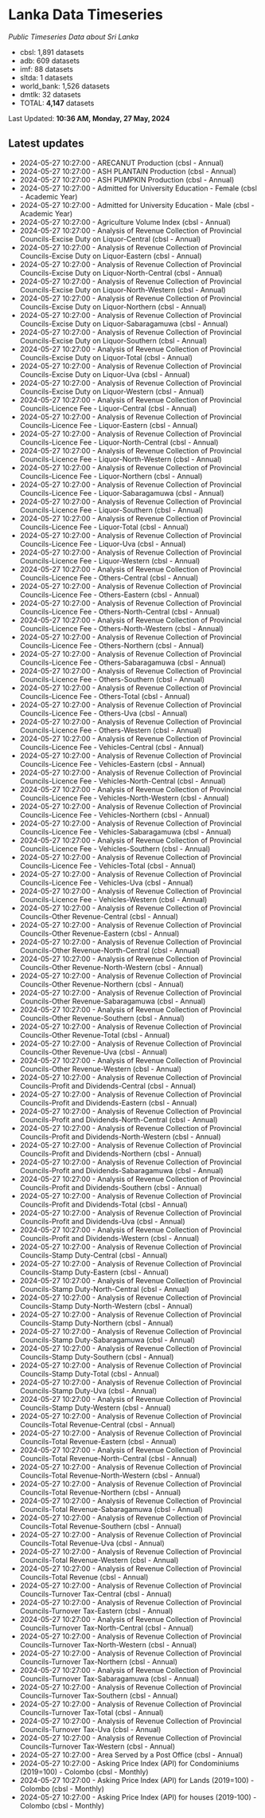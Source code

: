 # Lanka Data Timeseries
*Public Timeseries Data about Sri Lanka*

* cbsl: 1,891 datasets
* adb: 609 datasets
* imf: 88 datasets
* sltda: 1 datasets
* world_bank: 1,526 datasets
* dmtlk: 32 datasets
* TOTAL: **4,147** datasets

Last Updated: **10:36 AM, Monday, 27 May, 2024**

## Latest updates

* 2024-05-27 10:27:00 - ARECANUT Production (cbsl - Annual)
* 2024-05-27 10:27:00 - ASH PLANTAIN Production (cbsl - Annual)
* 2024-05-27 10:27:00 - ASH PUMPKIN Production (cbsl - Annual)
* 2024-05-27 10:27:00 - Admitted for University Education - Female (cbsl - Academic Year)
* 2024-05-27 10:27:00 - Admitted for University Education - Male (cbsl - Academic Year)
* 2024-05-27 10:27:00 - Agriculture Volume Index (cbsl - Annual)
* 2024-05-27 10:27:00 - Analysis of Revenue Collection of Provincial Councils-Excise Duty on Liquor-Central (cbsl - Annual)
* 2024-05-27 10:27:00 - Analysis of Revenue Collection of Provincial Councils-Excise Duty on Liquor-Eastern (cbsl - Annual)
* 2024-05-27 10:27:00 - Analysis of Revenue Collection of Provincial Councils-Excise Duty on Liquor-North-Central (cbsl - Annual)
* 2024-05-27 10:27:00 - Analysis of Revenue Collection of Provincial Councils-Excise Duty on Liquor-North-Western (cbsl - Annual)
* 2024-05-27 10:27:00 - Analysis of Revenue Collection of Provincial Councils-Excise Duty on Liquor-Northern (cbsl - Annual)
* 2024-05-27 10:27:00 - Analysis of Revenue Collection of Provincial Councils-Excise Duty on Liquor-Sabaragamuwa (cbsl - Annual)
* 2024-05-27 10:27:00 - Analysis of Revenue Collection of Provincial Councils-Excise Duty on Liquor-Southern (cbsl - Annual)
* 2024-05-27 10:27:00 - Analysis of Revenue Collection of Provincial Councils-Excise Duty on Liquor-Total (cbsl - Annual)
* 2024-05-27 10:27:00 - Analysis of Revenue Collection of Provincial Councils-Excise Duty on Liquor-Uva (cbsl - Annual)
* 2024-05-27 10:27:00 - Analysis of Revenue Collection of Provincial Councils-Excise Duty on Liquor-Western (cbsl - Annual)
* 2024-05-27 10:27:00 - Analysis of Revenue Collection of Provincial Councils-Licence Fee - Liquor-Central (cbsl - Annual)
* 2024-05-27 10:27:00 - Analysis of Revenue Collection of Provincial Councils-Licence Fee - Liquor-Eastern (cbsl - Annual)
* 2024-05-27 10:27:00 - Analysis of Revenue Collection of Provincial Councils-Licence Fee - Liquor-North-Central (cbsl - Annual)
* 2024-05-27 10:27:00 - Analysis of Revenue Collection of Provincial Councils-Licence Fee - Liquor-North-Western (cbsl - Annual)
* 2024-05-27 10:27:00 - Analysis of Revenue Collection of Provincial Councils-Licence Fee - Liquor-Northern (cbsl - Annual)
* 2024-05-27 10:27:00 - Analysis of Revenue Collection of Provincial Councils-Licence Fee - Liquor-Sabaragamuwa (cbsl - Annual)
* 2024-05-27 10:27:00 - Analysis of Revenue Collection of Provincial Councils-Licence Fee - Liquor-Southern (cbsl - Annual)
* 2024-05-27 10:27:00 - Analysis of Revenue Collection of Provincial Councils-Licence Fee - Liquor-Total (cbsl - Annual)
* 2024-05-27 10:27:00 - Analysis of Revenue Collection of Provincial Councils-Licence Fee - Liquor-Uva (cbsl - Annual)
* 2024-05-27 10:27:00 - Analysis of Revenue Collection of Provincial Councils-Licence Fee - Liquor-Western (cbsl - Annual)
* 2024-05-27 10:27:00 - Analysis of Revenue Collection of Provincial Councils-Licence Fee - Others-Central (cbsl - Annual)
* 2024-05-27 10:27:00 - Analysis of Revenue Collection of Provincial Councils-Licence Fee - Others-Eastern (cbsl - Annual)
* 2024-05-27 10:27:00 - Analysis of Revenue Collection of Provincial Councils-Licence Fee - Others-North-Central (cbsl - Annual)
* 2024-05-27 10:27:00 - Analysis of Revenue Collection of Provincial Councils-Licence Fee - Others-North-Western (cbsl - Annual)
* 2024-05-27 10:27:00 - Analysis of Revenue Collection of Provincial Councils-Licence Fee - Others-Northern (cbsl - Annual)
* 2024-05-27 10:27:00 - Analysis of Revenue Collection of Provincial Councils-Licence Fee - Others-Sabaragamuwa (cbsl - Annual)
* 2024-05-27 10:27:00 - Analysis of Revenue Collection of Provincial Councils-Licence Fee - Others-Southern (cbsl - Annual)
* 2024-05-27 10:27:00 - Analysis of Revenue Collection of Provincial Councils-Licence Fee - Others-Total (cbsl - Annual)
* 2024-05-27 10:27:00 - Analysis of Revenue Collection of Provincial Councils-Licence Fee - Others-Uva (cbsl - Annual)
* 2024-05-27 10:27:00 - Analysis of Revenue Collection of Provincial Councils-Licence Fee - Others-Western (cbsl - Annual)
* 2024-05-27 10:27:00 - Analysis of Revenue Collection of Provincial Councils-Licence Fee - Vehicles-Central (cbsl - Annual)
* 2024-05-27 10:27:00 - Analysis of Revenue Collection of Provincial Councils-Licence Fee - Vehicles-Eastern (cbsl - Annual)
* 2024-05-27 10:27:00 - Analysis of Revenue Collection of Provincial Councils-Licence Fee - Vehicles-North-Central (cbsl - Annual)
* 2024-05-27 10:27:00 - Analysis of Revenue Collection of Provincial Councils-Licence Fee - Vehicles-North-Western (cbsl - Annual)
* 2024-05-27 10:27:00 - Analysis of Revenue Collection of Provincial Councils-Licence Fee - Vehicles-Northern (cbsl - Annual)
* 2024-05-27 10:27:00 - Analysis of Revenue Collection of Provincial Councils-Licence Fee - Vehicles-Sabaragamuwa (cbsl - Annual)
* 2024-05-27 10:27:00 - Analysis of Revenue Collection of Provincial Councils-Licence Fee - Vehicles-Southern (cbsl - Annual)
* 2024-05-27 10:27:00 - Analysis of Revenue Collection of Provincial Councils-Licence Fee - Vehicles-Total (cbsl - Annual)
* 2024-05-27 10:27:00 - Analysis of Revenue Collection of Provincial Councils-Licence Fee - Vehicles-Uva (cbsl - Annual)
* 2024-05-27 10:27:00 - Analysis of Revenue Collection of Provincial Councils-Licence Fee - Vehicles-Western (cbsl - Annual)
* 2024-05-27 10:27:00 - Analysis of Revenue Collection of Provincial Councils-Other Revenue-Central (cbsl - Annual)
* 2024-05-27 10:27:00 - Analysis of Revenue Collection of Provincial Councils-Other Revenue-Eastern (cbsl - Annual)
* 2024-05-27 10:27:00 - Analysis of Revenue Collection of Provincial Councils-Other Revenue-North-Central (cbsl - Annual)
* 2024-05-27 10:27:00 - Analysis of Revenue Collection of Provincial Councils-Other Revenue-North-Western (cbsl - Annual)
* 2024-05-27 10:27:00 - Analysis of Revenue Collection of Provincial Councils-Other Revenue-Northern (cbsl - Annual)
* 2024-05-27 10:27:00 - Analysis of Revenue Collection of Provincial Councils-Other Revenue-Sabaragamuwa (cbsl - Annual)
* 2024-05-27 10:27:00 - Analysis of Revenue Collection of Provincial Councils-Other Revenue-Southern (cbsl - Annual)
* 2024-05-27 10:27:00 - Analysis of Revenue Collection of Provincial Councils-Other Revenue-Total (cbsl - Annual)
* 2024-05-27 10:27:00 - Analysis of Revenue Collection of Provincial Councils-Other Revenue-Uva (cbsl - Annual)
* 2024-05-27 10:27:00 - Analysis of Revenue Collection of Provincial Councils-Other Revenue-Western (cbsl - Annual)
* 2024-05-27 10:27:00 - Analysis of Revenue Collection of Provincial Councils-Profit and Dividends-Central (cbsl - Annual)
* 2024-05-27 10:27:00 - Analysis of Revenue Collection of Provincial Councils-Profit and Dividends-Eastern (cbsl - Annual)
* 2024-05-27 10:27:00 - Analysis of Revenue Collection of Provincial Councils-Profit and Dividends-North-Central (cbsl - Annual)
* 2024-05-27 10:27:00 - Analysis of Revenue Collection of Provincial Councils-Profit and Dividends-North-Western (cbsl - Annual)
* 2024-05-27 10:27:00 - Analysis of Revenue Collection of Provincial Councils-Profit and Dividends-Northern (cbsl - Annual)
* 2024-05-27 10:27:00 - Analysis of Revenue Collection of Provincial Councils-Profit and Dividends-Sabaragamuwa (cbsl - Annual)
* 2024-05-27 10:27:00 - Analysis of Revenue Collection of Provincial Councils-Profit and Dividends-Southern (cbsl - Annual)
* 2024-05-27 10:27:00 - Analysis of Revenue Collection of Provincial Councils-Profit and Dividends-Total (cbsl - Annual)
* 2024-05-27 10:27:00 - Analysis of Revenue Collection of Provincial Councils-Profit and Dividends-Uva (cbsl - Annual)
* 2024-05-27 10:27:00 - Analysis of Revenue Collection of Provincial Councils-Profit and Dividends-Western (cbsl - Annual)
* 2024-05-27 10:27:00 - Analysis of Revenue Collection of Provincial Councils-Stamp Duty-Central (cbsl - Annual)
* 2024-05-27 10:27:00 - Analysis of Revenue Collection of Provincial Councils-Stamp Duty-Eastern (cbsl - Annual)
* 2024-05-27 10:27:00 - Analysis of Revenue Collection of Provincial Councils-Stamp Duty-North-Central (cbsl - Annual)
* 2024-05-27 10:27:00 - Analysis of Revenue Collection of Provincial Councils-Stamp Duty-North-Western (cbsl - Annual)
* 2024-05-27 10:27:00 - Analysis of Revenue Collection of Provincial Councils-Stamp Duty-Northern (cbsl - Annual)
* 2024-05-27 10:27:00 - Analysis of Revenue Collection of Provincial Councils-Stamp Duty-Sabaragamuwa (cbsl - Annual)
* 2024-05-27 10:27:00 - Analysis of Revenue Collection of Provincial Councils-Stamp Duty-Southern (cbsl - Annual)
* 2024-05-27 10:27:00 - Analysis of Revenue Collection of Provincial Councils-Stamp Duty-Total (cbsl - Annual)
* 2024-05-27 10:27:00 - Analysis of Revenue Collection of Provincial Councils-Stamp Duty-Uva (cbsl - Annual)
* 2024-05-27 10:27:00 - Analysis of Revenue Collection of Provincial Councils-Stamp Duty-Western (cbsl - Annual)
* 2024-05-27 10:27:00 - Analysis of Revenue Collection of Provincial Councils-Total Revenue-Central (cbsl - Annual)
* 2024-05-27 10:27:00 - Analysis of Revenue Collection of Provincial Councils-Total Revenue-Eastern (cbsl - Annual)
* 2024-05-27 10:27:00 - Analysis of Revenue Collection of Provincial Councils-Total Revenue-North-Central (cbsl - Annual)
* 2024-05-27 10:27:00 - Analysis of Revenue Collection of Provincial Councils-Total Revenue-North-Western (cbsl - Annual)
* 2024-05-27 10:27:00 - Analysis of Revenue Collection of Provincial Councils-Total Revenue-Northern (cbsl - Annual)
* 2024-05-27 10:27:00 - Analysis of Revenue Collection of Provincial Councils-Total Revenue-Sabaragamuwa (cbsl - Annual)
* 2024-05-27 10:27:00 - Analysis of Revenue Collection of Provincial Councils-Total Revenue-Southern (cbsl - Annual)
* 2024-05-27 10:27:00 - Analysis of Revenue Collection of Provincial Councils-Total Revenue-Uva (cbsl - Annual)
* 2024-05-27 10:27:00 - Analysis of Revenue Collection of Provincial Councils-Total Revenue-Western (cbsl - Annual)
* 2024-05-27 10:27:00 - Analysis of Revenue Collection of Provincial Councils-Total Revenue (cbsl - Annual)
* 2024-05-27 10:27:00 - Analysis of Revenue Collection of Provincial Councils-Turnover Tax-Central (cbsl - Annual)
* 2024-05-27 10:27:00 - Analysis of Revenue Collection of Provincial Councils-Turnover Tax-Eastern (cbsl - Annual)
* 2024-05-27 10:27:00 - Analysis of Revenue Collection of Provincial Councils-Turnover Tax-North-Central (cbsl - Annual)
* 2024-05-27 10:27:00 - Analysis of Revenue Collection of Provincial Councils-Turnover Tax-North-Western (cbsl - Annual)
* 2024-05-27 10:27:00 - Analysis of Revenue Collection of Provincial Councils-Turnover Tax-Northern (cbsl - Annual)
* 2024-05-27 10:27:00 - Analysis of Revenue Collection of Provincial Councils-Turnover Tax-Sabaragamuwa (cbsl - Annual)
* 2024-05-27 10:27:00 - Analysis of Revenue Collection of Provincial Councils-Turnover Tax-Southern (cbsl - Annual)
* 2024-05-27 10:27:00 - Analysis of Revenue Collection of Provincial Councils-Turnover Tax-Total (cbsl - Annual)
* 2024-05-27 10:27:00 - Analysis of Revenue Collection of Provincial Councils-Turnover Tax-Uva (cbsl - Annual)
* 2024-05-27 10:27:00 - Analysis of Revenue Collection of Provincial Councils-Turnover Tax-Western (cbsl - Annual)
* 2024-05-27 10:27:00 - Area Served by a Post Office (cbsl - Annual)
* 2024-05-27 10:27:00 - Asking Price Index (API) for Condominiums (2019=100) - Colombo (cbsl - Monthly)
* 2024-05-27 10:27:00 - Asking Price Index (API) for Lands (2019=100) - Colombo (cbsl - Monthly)
* 2024-05-27 10:27:00 - Asking Price Index (API) for houses (2019-100) - Colombo (cbsl - Monthly)